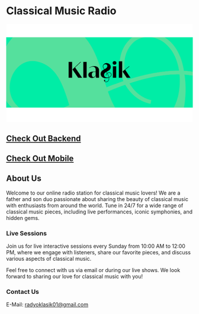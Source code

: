# Classical Music Radio

![Classical Music Radio Banner](./public/radyo-klasik-banner.png)

## [Check Out Backend](https://github.com/RalfiBahar/RadyoKlasik/tree/main/RadyoKlasikServer)

## [Check Out Mobile](https://github.com/RalfiBahar/RadyoKlasik/tree/main/RadyoKlasikMobile)

## About Us

Welcome to our online radio station for classical music lovers! We are a father and son duo passionate about sharing the beauty of classical music with enthusiasts from around the world. Tune in 24/7 for a wide range of classical music pieces, including live performances, iconic symphonies, and hidden gems.

### Live Sessions

Join us for live interactive sessions every Sunday from 10:00 AM to 12:00 PM, where we engage with listeners, share our favorite pieces, and discuss various aspects of classical music.

Feel free to connect with us via email or during our live shows. We look forward to sharing our love for classical music with you!

### Contact Us

E-Mail: [radyoklasik01@gmail.com](mailto:radyoklasik01@gmail.com)
